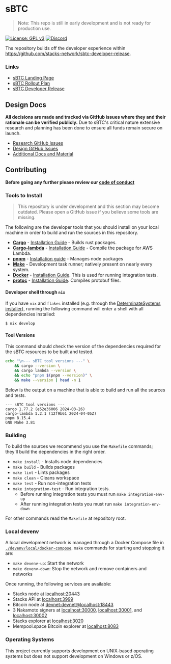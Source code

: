 # sBTC

> Note: This repo is still in early development and is not ready for production use.

[![License: GPL v3][gpl-v3-badge]][gpl-v3-link]
[![Discord][discord-badge]][discord-link]

Ths repository builds off the developer experience within https://github.com/stacks-network/sbtc-developer-release.

### Links

- [sBTC Landing Page](https://sbtc.tech/)
- [sBTC Rollout Plan](https://www.bitcoinwrites.com/p/sbtc-rollout-bootstrapping-programmable-bitcoin)
- [sBTC Developer Release](https://sbtc.tech/developer-release)

## Design Docs

**All decisions are made and tracked via GitHub issues where they and their rationale can be verified publicly.** Due to sBTC's critical nature extensive research and planning has been done to ensure all funds remain secure on launch.

- [Research GitHub Issues](https://github.com/stacks-network/sbtc/issues?q=is%3Aissue+label%3Aresearch+)
- [Design GitHub Issues](https://github.com/stacks-network/sbtc/issues?q=is%3Aissue+label%3Adesign+)
- [Additional Docs and Material](https://drive.google.com/drive/folders/1CgsrR1Q5y7a7u7HyOtdM_zOFxSXm518J)

## Contributing

**Before going any further please review our [code of conduct](CODE_OF_CONDUCT.md)**

### Tools to Install

> This repository is under development and this section may become outdated. Please
> open a GitHub issue if you believe some tools are missing.

The following are the developer tools that you should install on your local machine in order to build and run the sources in this repository.

- **[Cargo](https://doc.rust-lang.org/cargo/)** - [Installation Guide](https://doc.rust-lang.org/cargo/getting-started/installation.html) - Builds rust packages.
- **[Cargo-lambda](https://www.cargo-lambda.info/)** - [Installation Guide](https://www.cargo-lambda.info/guide/getting-started.html) - Compile the package for AWS Lambda.
- **[pnpm](https://pnpm.io)** - [Installation guide](https://pnpm.io/installation) - Manages node packages
- **[Make](https://www.gnu.org/software/make/)** - Development task runner; natively present on nearly every system.
- **[Docker](https://docs.docker.com/manuals/)** - [Installation Guide](https://docs.docker.com/desktop/). This is used for running integration tests.
- **[protoc](https://github.com/protocolbuffers/protobuf)** - [Installation Guide](https://grpc.io/docs/protoc-installation/). Compiles protobuf files.

#### Developer shell through `nix`

If you have `nix` and `flakes` installed (e.g. through the [DeterminateSystems
installer](https://github.com/DeterminateSystems/nix-installer)), running the
following command will enter a shell with all dependencies installed:

```bash
$ nix develop
```

#### Tool Versions

This command should check the version of the dependencies required for the sBTC
resources to be built and tested.

```bash
echo "\n--- sBTC tool versions ---" \
    && cargo --version \
    && cargo lambda --version \
    && echo "pnpm $(pnpm --version)" \
    && make --version | head -n 1
```

Below is the output on a machine that is able to build and run all the sources and tests.

```
--- sBTC tool versions ---
cargo 1.77.2 (e52e36006 2024-03-26)
cargo-lambda 1.2.1 (12f9b61 2024-04-05Z)
pnpm 8.15.4
GNU Make 3.81
```

### Building

To build the sources we recommend you use the `Makefile` commands; they'll build the dependencies in the right order.

- `make install` - Installs node dependencies
- `make build` - Builds packages
- `make lint` - Lints packages
- `make clean` - Cleans workspace
- `make test` - Run non-integration tests
- `make integration-test` - Run integration tests.
    - Before running integration tests you must run `make integration-env-up`
    - After running integration tests you must run `make integration-env-down`

For other commands read the `Makefile` at repository root.

### Local devenv

A local development network is managed through a Docker Compose file in [`./devenv/local/docker-compose`](./devenv/local/docker-compose). `make` commands for starting and stopping it are:

- `make devenv-up`: Start the network
- `make devenv-down`: Stop the network and remove containers and networks

Once running, the following services are available:

- Stacks node at [localhost:20443](http://localhost:20443)
- Stacks API at [localhost:3999](http://localhost:3999)
- Bitcoin node at [devnet:devnet@localhost:18443](http://devnet:devnet@localhost:18443)
- 3 Nakamoto signers at [localhost:30000](http://localhost:30000), [localhost:30001](http://localhost:30001), and [localhost:30002](http://localhost:30002)
- Stacks explorer at [localhost:3020](http://localhost:3020)
- Mempool.space Bitcoin explorer at [localhost:8083](http://localhost:8083)

### Operating Systems

This project currently supports development on UNIX-based operating systems but
does not support development on Windows or z/OS.

[discord-badge]: https://img.shields.io/static/v1?logo=discord&label=discord&message=Join&color=blue
[discord-link]: https://discord.gg/hHaz2gGX
[gpl-v3-badge]: https://img.shields.io/badge/License-GPLv3-blue.svg?style=flat
[gpl-v3-link]: https://www.gnu.org/licenses/gpl-3.0
